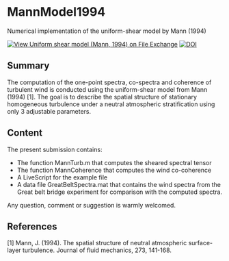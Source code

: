 # MannModel1994
Numerical implementation of the uniform-shear model by Mann (1994)

[![View Uniform shear model (Mann, 1994) on File Exchange](https://www.mathworks.com/matlabcentral/images/matlab-file-exchange.svg)](https://se.mathworks.com/matlabcentral/fileexchange/67055-uniform-shear-model-mann-1994)
[![DOI](https://zenodo.org/badge/249148606.svg)](https://zenodo.org/badge/latestdoi/249148606)

## Summary
The computation of the one-point spectra, co-spectra and coherence of turbulent wind is conducted using the uniform-shear model from Mann (1994) [1]. The goal is to describe the spatial structure of stationary homogeneous turbulence under a neutral atmospheric stratification using only 3 adjustable parameters.

## Content

The present submission contains:
- The function MannTurb.m that computes the sheared spectral tensor
- The function MannCoherence that computes the wind co-coherence
- A LiveScript for the example file
- A data file GreatBeltSpectra.mat that contains the wind spectra from the Great belt bridge experiment for comparison with the computed spectra.

Any question, comment or suggestion is warmly welcomed.

## References

[1] Mann, J. (1994). The spatial structure of neutral atmospheric surface-layer turbulence. Journal of fluid mechanics, 273, 141-168.
